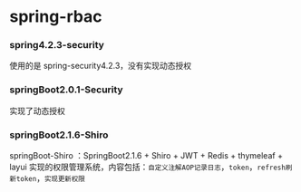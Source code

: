 # spring-rbac


### spring4.2.3-security
使用的是 spring-security4.2.3，没有实现动态授权

### springBoot2.0.1-Security
实现了动态授权

### springBoot2.1.6-Shiro
springBoot-Shiro ：SpringBoot2.1.6 + Shiro + JWT + Redis + thymeleaf + layui 实现的权限管理系统，内容包括：`自定义注解AOP记录日志`，`token`，`refresh刷新token`，`实现更新权限`